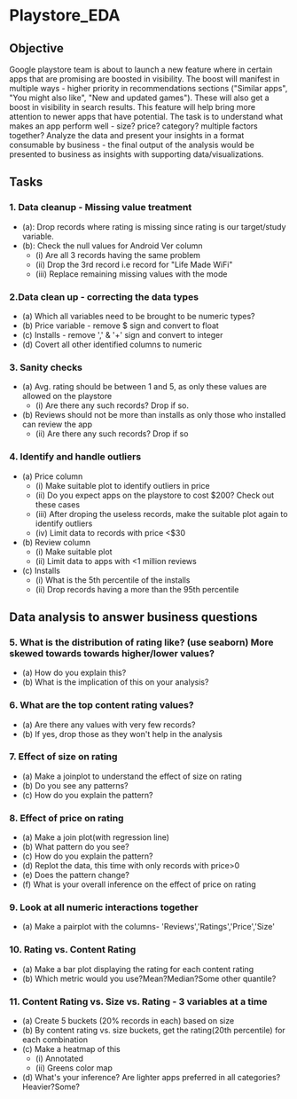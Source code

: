 # Playstore_EDA
## Objective
Google playstore team is about to launch a new feature where in certain apps that are promising are boosted in visibility. The boost will manifest in multiple ways - higher priority in recommendations sections ("Similar apps", "You might also like", "New and updated games"). These will also get a boost in visibility in search results. This feature will help bring more attention to newer apps that have potential.
The task is to understand what makes an app perform well - size? price? category? multiple factors together? Analyze the data and present your insights in a format consumable by business - the final output of the analysis would be presented to business as insights with supporting data/visualizations.

## Tasks
### 1. Data cleanup - Missing value treatment
- (a): Drop records where rating is missing since rating is our target/study variable.
- (b): Check the null values for Android Ver column
  -  (i) Are all 3 records having the same problem
  -  (ii) Drop the 3rd record i.e record for "Life Made WiFi"
  -  (iii) Replace remaining missing values with the mode
  
### 2.Data clean up - correcting the data types
- (a) Which all variables need to be brought to be numeric types?
- (b) Price variable - remove $ sign and convert to float
- (c) Installs - remove ',' & '+' sign and convert to integer
- (d) Covert all other identified columns to numeric

### 3. Sanity checks
- (a) Avg. rating should be between 1 and 5, as only these values are allowed on the playstore
  - (i) Are there any such records? Drop if so.
- (b) Reviews should not be more than installs as only those who installed can review the app 
  - (ii) Are there any such records? Drop if so
  
### 4. Identify and handle outliers
- (a) Price column
  - (i) Make suitable plot to identify outliers in price
  - (ii) Do you expect apps on the playstore to cost $200? Check out these cases
  - (iii) After droping the useless records, make the suitable plot again to identify outliers
  - (iv) Limit data to records with price <$30
- (b) Review column
  - (i) Make suitable plot 
  - (ii) Limit data to apps with <1 million reviews
- (c) Installs
  - (i) What is the 5th percentile of the installs
  - (ii) Drop records having a more than the 95th percentile
  
## Data analysis to answer business questions
### 5. What is the distribution of rating like? (use seaborn) More skewed towards towards higher/lower values?
- (a) How do you explain this?
- (b) What is the implication of this on your analysis?

### 6. What are the top content rating values?
- (a) Are there any values with very few records?
- (b) If yes, drop those as they won't help in the analysis

### 7. Effect of size on rating
- (a) Make a joinplot to understand the effect of size on rating
- (b) Do you see any patterns?
- (c) How do you explain the pattern?

### 8. Effect of price on rating
- (a) Make a join plot(with regression line)
- (b) What pattern do you see?
- (c) How do you explain the pattern?
- (d) Replot the data, this time with only records with price>0
- (e) Does the pattern change?
- (f) What is your overall inference on the effect of price on rating

### 9. Look at all numeric interactions together
- (a) Make a pairplot with the columns- 'Reviews','Ratings','Price','Size'

### 10. Rating vs. Content Rating
- (a) Make a bar plot displaying the rating for each content rating
- (b) Which metric would you use?Mean?Median?Some other quantile?

### 11. Content Rating vs. Size vs. Rating - 3 variables at a time
- (a) Create 5 buckets (20% records in each) based on size
- (b) By content rating vs. size buckets, get the rating(20th percentile) for each combination
- (c) Make a heatmap of this
  - (i) Annotated
  - (ii) Greens color map
- (d) What's your inference? Are lighter apps preferred in all categories?Heavier?Some?
